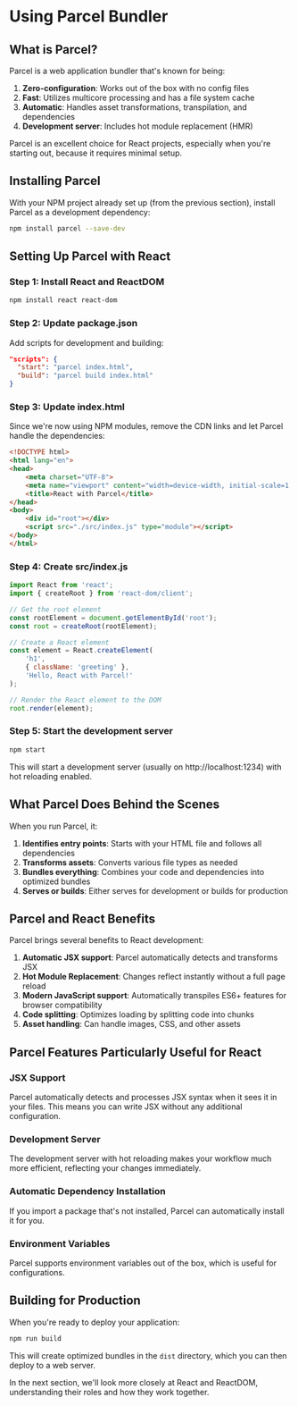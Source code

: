# Using Parcel Bundler

## What is Parcel?

Parcel is a web application bundler that's known for being:

1. **Zero-configuration**: Works out of the box with no config files
2. **Fast**: Utilizes multicore processing and has a file system cache
3. **Automatic**: Handles asset transformations, transpilation, and dependencies
4. **Development server**: Includes hot module replacement (HMR)

Parcel is an excellent choice for React projects, especially when you're starting out, because it requires minimal setup.

## Installing Parcel

With your NPM project already set up (from the previous section), install Parcel as a development dependency:

```bash
npm install parcel --save-dev
```

## Setting Up Parcel with React

### Step 1: Install React and ReactDOM

```bash
npm install react react-dom
```

### Step 2: Update package.json

Add scripts for development and building:

```json
"scripts": {
  "start": "parcel index.html",
  "build": "parcel build index.html"
}
```

### Step 3: Update index.html

Since we're now using NPM modules, remove the CDN links and let Parcel handle the dependencies:

```html
<!DOCTYPE html>
<html lang="en">
<head>
    <meta charset="UTF-8">
    <meta name="viewport" content="width=device-width, initial-scale=1.0">
    <title>React with Parcel</title>
</head>
<body>
    <div id="root"></div>
    <script src="./src/index.js" type="module"></script>
</body>
</html>
```

### Step 4: Create src/index.js

```javascript
import React from 'react';
import { createRoot } from 'react-dom/client';

// Get the root element
const rootElement = document.getElementById('root');
const root = createRoot(rootElement);

// Create a React element
const element = React.createElement(
    'h1',
    { className: 'greeting' },
    'Hello, React with Parcel!'
);

// Render the React element to the DOM
root.render(element);
```

### Step 5: Start the development server

```bash
npm start
```

This will start a development server (usually on http://localhost:1234) with hot reloading enabled.

## What Parcel Does Behind the Scenes

When you run Parcel, it:

1. **Identifies entry points**: Starts with your HTML file and follows all dependencies
2. **Transforms assets**: Converts various file types as needed
3. **Bundles everything**: Combines your code and dependencies into optimized bundles
4. **Serves or builds**: Either serves for development or builds for production

## Parcel and React Benefits

Parcel brings several benefits to React development:

1. **Automatic JSX support**: Parcel automatically detects and transforms JSX
2. **Hot Module Replacement**: Changes reflect instantly without a full page reload
3. **Modern JavaScript support**: Automatically transpiles ES6+ features for browser compatibility
4. **Code splitting**: Optimizes loading by splitting code into chunks
5. **Asset handling**: Can handle images, CSS, and other assets

## Parcel Features Particularly Useful for React

### JSX Support

Parcel automatically detects and processes JSX syntax when it sees it in your files. This means you can write JSX without any additional configuration.

### Development Server

The development server with hot reloading makes your workflow much more efficient, reflecting your changes immediately.

### Automatic Dependency Installation

If you import a package that's not installed, Parcel can automatically install it for you.

### Environment Variables

Parcel supports environment variables out of the box, which is useful for configurations.

## Building for Production

When you're ready to deploy your application:

```bash
npm run build
```

This will create optimized bundles in the `dist` directory, which you can then deploy to a web server.

In the next section, we'll look more closely at React and ReactDOM, understanding their roles and how they work together.
